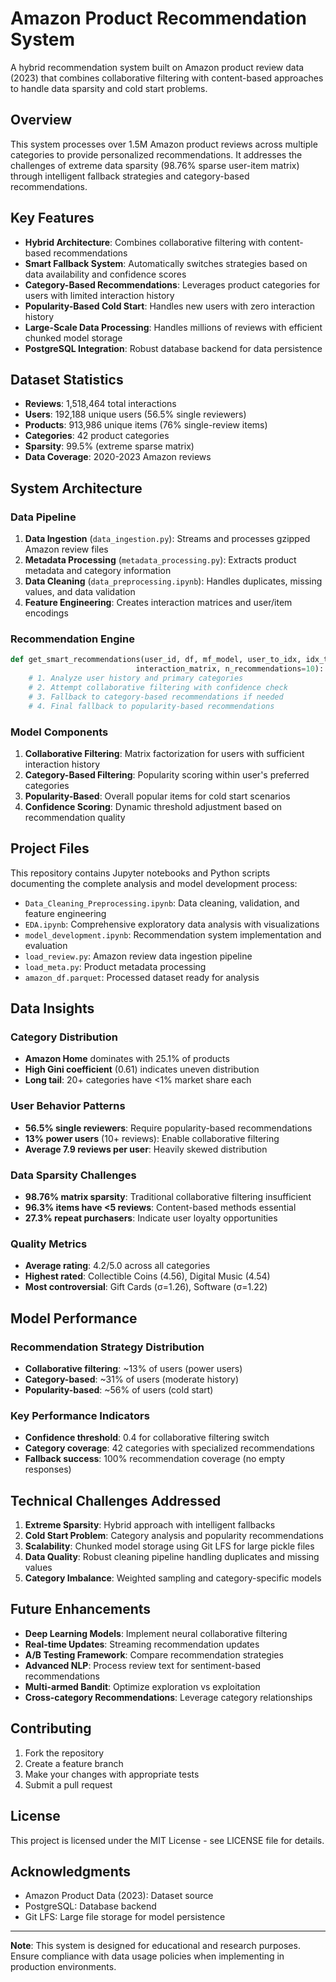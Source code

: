 # Amazon Product Recommendation System

A hybrid recommendation system built on Amazon product review data (2023) that combines collaborative filtering with content-based approaches to handle data sparsity and cold start problems.

## Overview

This system processes over 1.5M Amazon product reviews across multiple categories to provide personalized recommendations. It addresses the challenges of extreme data sparsity (98.76% sparse user-item matrix) through intelligent fallback strategies and category-based recommendations.

## Key Features

- **Hybrid Architecture**: Combines collaborative filtering with content-based recommendations
- **Smart Fallback System**: Automatically switches strategies based on data availability and confidence scores
- **Category-Based Recommendations**: Leverages product categories for users with limited interaction history
- **Popularity-Based Cold Start**: Handles new users with zero interaction history
- **Large-Scale Data Processing**: Handles millions of reviews with efficient chunked model storage
- **PostgreSQL Integration**: Robust database backend for data persistence

## Dataset Statistics

- **Reviews**: 1,518,464 total interactions
- **Users**: 192,188 unique users (56.5% single reviewers)
- **Products**: 913,986 unique items (76% single-review items)  
- **Categories**: 42 product categories
- **Sparsity**: 99.5% (extreme sparse matrix)
- **Data Coverage**: 2020-2023 Amazon reviews

## System Architecture

### Data Pipeline
1. **Data Ingestion** (`data_ingestion.py`): Streams and processes gzipped Amazon review files
2. **Metadata Processing** (`metadata_processing.py`): Extracts product metadata and category information
3. **Data Cleaning** (`data_preprocessing.ipynb`): Handles duplicates, missing values, and data validation
4. **Feature Engineering**: Creates interaction matrices and user/item encodings

### Recommendation Engine
```python
def get_smart_recommendations(user_id, df, mf_model, user_to_idx, idx_to_item, 
                            interaction_matrix, n_recommendations=10):
    # 1. Analyze user history and primary categories
    # 2. Attempt collaborative filtering with confidence check
    # 3. Fallback to category-based recommendations if needed
    # 4. Final fallback to popularity-based recommendations
```

### Model Components

1. **Collaborative Filtering**: Matrix factorization for users with sufficient interaction history
2. **Category-Based Filtering**: Popularity scoring within user's preferred categories
3. **Popularity-Based**: Overall popular items for cold start scenarios
4. **Confidence Scoring**: Dynamic threshold adjustment based on recommendation quality

## Project Files

This repository contains Jupyter notebooks and Python scripts documenting the complete analysis and model development process:

- `Data_Cleaning_Preprocessing.ipynb`: Data cleaning, validation, and feature engineering
- `EDA.ipynb`: Comprehensive exploratory data analysis with visualizations
- `model_development.ipynb`: Recommendation system implementation and evaluation
- `load_review.py`: Amazon review data ingestion pipeline
- `load_meta.py`: Product metadata processing
- `amazon_df.parquet`: Processed dataset ready for analysis

## Data Insights

### Category Distribution
- **Amazon Home** dominates with 25.1% of products
- **High Gini coefficient** (0.61) indicates uneven distribution
- **Long tail**: 20+ categories have <1% market share each

### User Behavior Patterns  
- **56.5% single reviewers**: Require popularity-based recommendations
- **13% power users** (10+ reviews): Enable collaborative filtering
- **Average 7.9 reviews per user**: Heavily skewed distribution

### Data Sparsity Challenges
- **98.76% matrix sparsity**: Traditional collaborative filtering insufficient
- **96.3% items have <5 reviews**: Content-based methods essential
- **27.3% repeat purchasers**: Indicate user loyalty opportunities

### Quality Metrics
- **Average rating**: 4.2/5.0 across all categories
- **Highest rated**: Collectible Coins (4.56), Digital Music (4.54)
- **Most controversial**: Gift Cards (σ=1.26), Software (σ=1.22)

## Model Performance

### Recommendation Strategy Distribution
- **Collaborative filtering**: ~13% of users (power users)
- **Category-based**: ~31% of users (moderate history)  
- **Popularity-based**: ~56% of users (cold start)

### Key Performance Indicators
- **Confidence threshold**: 0.4 for collaborative filtering switch
- **Category coverage**: 42 categories with specialized recommendations
- **Fallback success**: 100% recommendation coverage (no empty responses)

## Technical Challenges Addressed

1. **Extreme Sparsity**: Hybrid approach with intelligent fallbacks
2. **Cold Start Problem**: Category analysis and popularity recommendations
3. **Scalability**: Chunked model storage using Git LFS for large pickle files
4. **Data Quality**: Robust cleaning pipeline handling duplicates and missing values
5. **Category Imbalance**: Weighted sampling and category-specific models


## Future Enhancements

- **Deep Learning Models**: Implement neural collaborative filtering
- **Real-time Updates**: Streaming recommendation updates
- **A/B Testing Framework**: Compare recommendation strategies
- **Advanced NLP**: Process review text for sentiment-based recommendations
- **Multi-armed Bandit**: Optimize exploration vs exploitation
- **Cross-category Recommendations**: Leverage category relationships

## Contributing

1. Fork the repository
2. Create a feature branch
3. Make your changes with appropriate tests
4. Submit a pull request

## License

This project is licensed under the MIT License - see LICENSE file for details.

## Acknowledgments

- Amazon Product Data (2023): Dataset source
- PostgreSQL: Database backend
- Git LFS: Large file storage for model persistence

---

**Note**: This system is designed for educational and research purposes. Ensure compliance with data usage policies when implementing in production environments.
